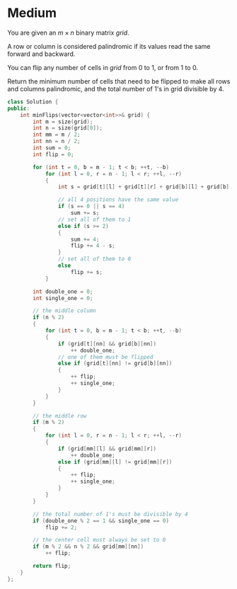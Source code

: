 # Medium

You are given an $m \times n$ binary matrix $grid$.

A row or column is considered palindromic if its values read the same forward and backward.

You can flip any number of cells in $grid$ from $0$ to $1$, or from $1$ to $0$.

Return the minimum number of cells that need to be flipped to make all rows and columns palindromic, and the total number of $1$'s in grid divisible by $4$.

```cpp
class Solution {
public:
    int minFlips(vector<vector<int>>& grid) {
        int m = size(grid);
        int n = size(grid[0]);
        int mm = m / 2;
        int nn = n / 2;
        int sum = 0;
        int flip = 0;

        for (int t = 0, b = m - 1; t < b; ++t, --b)
            for (int l = 0, r = n - 1; l < r; ++l, --r)
            {
                int s = grid[t][l] + grid[t][r] + grid[b][l] + grid[b][r];

                // all 4 positions have the same value
                if (s == 0 || s == 4)
                    sum += s;
                // set all of them to 1
                else if (s >= 2)
                {
                    sum += 4;
                    flip += 4 - s;
                }
                // set all of them to 0
                else
                    flip += s;
            }

        int double_one = 0;
        int single_one = 0;

        // the middle column
        if (n % 2)
        {
            for (int t = 0, b = m - 1; t < b; ++t, --b)
            {
                if (grid[t][nn] && grid[b][nn])
                    ++ double_one;
                // one of them must be flipped
                else if (grid[t][nn] != grid[b][nn])
                {
                    ++ flip;
                    ++ single_one;
                }
            }
        }

        // the middle row
        if (m % 2)
        {
            for (int l = 0, r = n - 1; l < r; ++l, --r)
            {
                if (grid[mm][l] && grid[mm][r])
                    ++ double_one;
                else if (grid[mm][l] != grid[mm][r])
                {
                    ++ flip;
                    ++ single_one;
                }
            }
        }

        // the total number of 1's must be divisible by 4
        if (double_one % 2 == 1 && single_one == 0)
            flip += 2;

        // the center cell must always be set to 0
        if (m % 2 && n % 2 && grid[mm][nn])
            ++ flip;

        return flip;
    }
};
```
